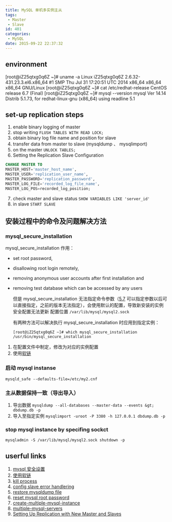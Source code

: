 ```yaml
---
title: MySQL 单机多实例主从
tags:
 - Master
 - Slave
id: 401
categories:
 - MySQL
date: 2015-09-22 22:37:32
---
```


## environment

  [root@iZ25qtxg0q6Z ~]# uname -a
  Linux iZ25qtxg0q6Z 2.6.32-431.23.3.el6.x86_64 #1 SMP Thu Jul 31 17:20:51 UTC 2014 x86_64 x86_64 x86_64 GNU/Linux
  [root@iZ25qtxg0q6Z ~]# cat /etc/redhat-release
  CentOS release 6.7 (Final)
  [root@iZ25qtxg0q6Z ~]# mysql --version
  mysql Ver 14.14 Distrib 5.1.73, for redhat-linux-gnu (x86_64) using readline 5.1
  

## set-up replication steps

1. enable binary logging of master
2. stop writing `FLUSH TABLES WITH READ LOCK;`
3. obtain binary log file name and position for slave
4. transfer data from master to slave (mysqldump 、 mysqlimport)
5. on the master `UNLOCK TABLES;`
6. Setting the Replication Slave Configuration
  ```sql
  CHANGE MASTER TO
  MASTER_HOST='master_host_name',
  MASTER_USER='replication_user_name',
  MASTER_PASSWORD='replication_password',
  MASTER_LOG_FILE='recorded_log_file_name',
  MASTER_LOG_POS=recorded_log_position;
  ```
7. check master and slave status `SHOW VARIABLES LIKE 'server_id'`
8. in slave `START SLAVE`

## 安装过程中的命令及问题解决方法

### mysql_secure_installation

mysql_secure_installation 作用：

* set root password,
* disallowing root login remotely,
* removing anonymous user accounts after first installation and
* removing test database which can be accessed by any users

  但是 mysql_secure_installation 无法指定命令参数（[5.7](https://dev.mysql.com/doc/refman/5.1/en/mysql-secure-installation.html) 可以指定参数以后可以直接指定，之前的版本无法指定），会使用默认的配置，导致新安装的实例安全配置无法更新
  配置位置 `/var/lib/mysql/mysql2.sock`

  有两种方法可以解决执行 mysql_secure_installation 时应用到指定实例：

  `[root@iZ25qtxg0q6Z ~]# which mysql_secure_installation
  /usr/bin/mysql_secure_installation`

1. 在配置文件中制定，修改为对应的实例配置
2. 使用[软链](http://dba-valley.blogspot.jp/2013/03/mysql-secure-installation-for-non.html)

### 启动 mysql instanse

`mysqld_safe --defaults-file=/etc/my2.cnf`

### 主从数据保持一致（导出导入）

1. 导出数据 `mysqldump --all-databases --master-data --events &gt; dbdump.db -p`
2. 导入至指定实例 `mysqlimport -uroot -P 3380 -h 127.0.0.1 dbdump.db -p`

### stop mysql instance by specifing sockct

`mysqladmin -S /var/lib/mysql/mysql2.sock shutdown -p`

## userful links

1. [mysql 安全设置](http://stackoverflow.com/questions/15439307/mysql-secure-installation-cant-connect-to-local-mysql-server-through-socket)
2. [使用软链](http://dba-valley.blogspot.jp/2013/03/mysql-secure-installation-for-non.html)
3. [kill process](http://www.cyberciti.biz/faq/kill-process-in-linux-or-terminate-a-process-in-unix-or-linux-systems/)
4. [config slave error handlering](http://www.xaprb.com/blog/2007/08/01/why-mysql-server-not-configured-as-slave/)
5. [restore mysqldump file](http://stackoverflow.com/questions/105776/how-do-i-restore-a-mysql-dump-file)
6. [reset mysql root password](http://www.ghostchina.com/how-to-reset-mysqls-root-password/)
7. [create-multiple-mysql-instance](http://sharadchhetri.com/2013/12/02/create-multiple-mysql-instance-centos-6-4-red-hat-6-4/)
8. [multiple-mysql-servers](https://dev.mysql.com/doc/refman/5.1/en/multiple-unix-servers.html)
9. [Setting Up Replication with New Master and Slaves](https://dev.mysql.com/doc/refman/5.1/en/replication-howto-newservers.html)